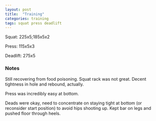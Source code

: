 ```yaml
---
layout: post
title:  "Training"
categories: training
tags: squat press deadlift
---
```


Squat:          225x5;185x5x2

Press:          115x5x3

Deadlift:       275x5

### Notes

Still recovering from food poisoning. Squat rack was not great. Decent
tightness in hole and rebound, actually.

Press was incredibly easy at bottom.

Deads were okay, need to concentrate on staying tight at bottom (or reconsider
start position) to avoid hips shooting up. Kept bar on legs and pushed floor
through heels.
